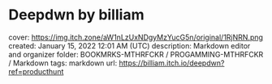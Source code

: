 # Deepdwn by billiam

cover: https://img.itch.zone/aW1nLzUxNDgyMzYucG5n/original/1RjNRN.png
created: January 15, 2022 12:01 AM (UTC)
description: Markdown editor and organizer
folder: BOOKMRKS-MTHRFCKR / PROGAMMING-MTHRFCKR / Markdown
tags: markdown
url: https://billiam.itch.io/deepdwn?ref=producthunt